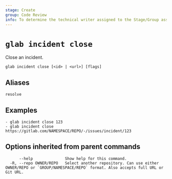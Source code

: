 ```yaml
---
stage: Create
group: Code Review
info: To determine the technical writer assigned to the Stage/Group associated with this page, see https://about.gitlab.com/handbook/product/ux/technical-writing/#assignments
---
```


<!--
This documentation is auto generated by a script.
Please do not edit this file directly. Run `make gen-docs` instead.
-->

# `glab incident close`

Close an incident.

```plaintext
glab incident close [<id> | <url>] [flags]
```

## Aliases

```plaintext
resolve
```

## Examples

```console
- glab incident close 123
- glab incident close https://gitlab.com/NAMESPACE/REPO/-/issues/incident/123

```

## Options inherited from parent commands

```plaintext
      --help              Show help for this command.
  -R, --repo OWNER/REPO   Select another repository. Can use either OWNER/REPO or `GROUP/NAMESPACE/REPO` format. Also accepts full URL or Git URL.
```
